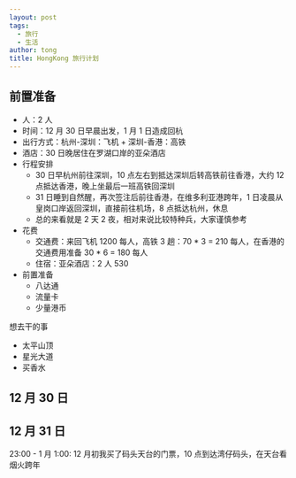 ```yaml
---
layout: post
tags:
  - 旅行
  - 生活
author: tong
title: HongKong 旅行计划
---
```

## 前置准备
- 人：2 人
- 时间：12 月 30 日早晨出发，1 月 1 日造成回杭
- 出行方式：杭州-深圳：飞机 + 深圳-香港：高铁
- 酒店：30 日晚居住在罗湖口岸的亚朵酒店
- 行程安排
	- 30 日早杭州前往深圳，10 点左右到抵达深圳后转高铁前往香港，大约 12 点抵达香港，晚上坐最后一班高铁回深圳
	- 31 日睡到自然醒，再次签注后前往香港，在维多利亚港跨年，1 日凌晨从皇岗口岸返回深圳，直接前往机场，8 点抵达杭州，休息
	- 总的来看就是 2 天 2 夜，相对来说比较特种兵，大家谨慎参考
- 花费
	- 交通费：来回飞机 1200 每人，高铁 3 趟：70 * 3 = 210 每人，在香港的交通费用准备 30 * 6 = 180 每人
	- 住宿：亚朵酒店：2 人 530
- 前置准备
	- 八达通
	- 流量卡
	- 少量港币

想去干的事
- 太平山顶
- 星光大道
- 买香水
## 12 月 30 日
## 12 月 31 日

23:00 - 1 月 1:00: 12 月初我买了码头天台的门票，10 点到达湾仔码头，在天台看烟火跨年